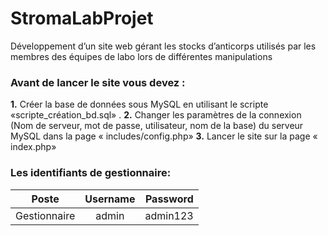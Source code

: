 # StromaLabProjet
Développement d’un site web gérant les stocks d’anticorps utilisés par les membres des équipes de labo lors de différentes manipulations 
### Avant de lancer le site vous devez :
**1.** Créer la base de données sous MySQL en utilisant le scripte «scripte_création_bd.sql» .
**2.** Changer les paramètres de la connexion (Nom de serveur, mot de passe, utilisateur, nom de la base) du serveur MySQL
dans la page « includes/config.php»
**3.** Lancer le site sur la page « index.php»
### Les identifiants de gestionnaire:

| Poste            | Username | Password |
| -------------    |:--------:| --------:|
|Gestionnaire      |admin     |admin123  |

